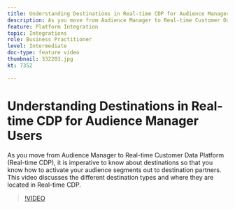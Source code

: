 ```yaml
---
title: Understanding Destinations in Real-time CDP for Audience Manager Users
description: As you move from Audience Manager to Real-time Customer Data Platform (Real-time CDP), it is imperative to know about destinations so that you know how to activate your audience segments out to destination partners. This video discusses the different destination types and where they are located in Real-time CDP.
feature: Platform Integration
topic: Integrations
role: Business Practitioner
level: Intermediate
doc-type: feature video
thumbnail: 332203.jpg
kt: 7352

---
```


# Understanding Destinations in Real-time CDP for Audience Manager Users

As you move from Audience Manager to Real-time Customer Data Platform (Real-time CDP), it is imperative to know about destinations so that you know how to activate your audience segments out to destination partners. This video discusses the different destination types and where they are located in Real-time CDP.

>[!VIDEO](https://video.tv.adobe.com/v/332203/?quality=12&learn=on)
